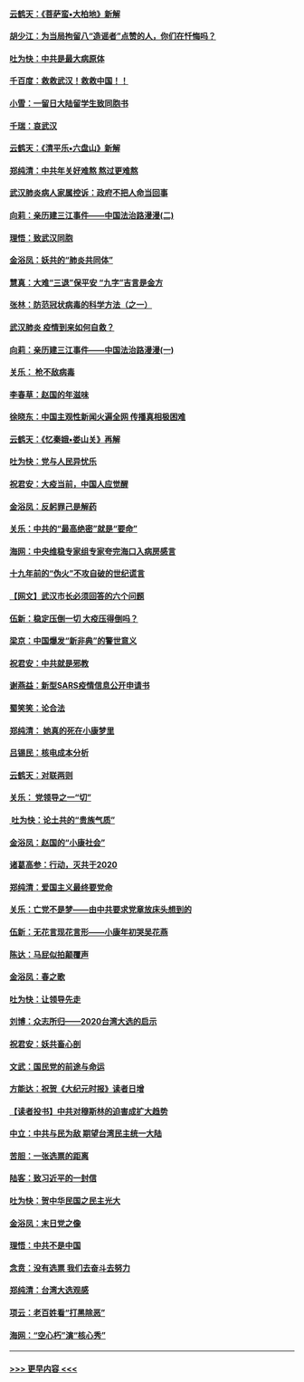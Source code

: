 #### [云鹤天：《菩萨蛮▪大柏地》新解](../pages/nsc993/n11838059.md?t=02021044) 
#### [胡少江：为当局拘留八“造谣者”点赞的人，你们在忏悔吗？](../pages/nsc993/n11836801.md?t=02021044) 
#### [吐为快：中共是最大病原体](../pages/nsc993/n11836748.md?t=02021044) 
#### [千百度：救救武汉！救救中国！！](../pages/nsc993/n11836145.md?t=02021044) 
#### [小雪：一留日大陆留学生致同胞书](../pages/nsc993/n11834624.md?t=02021044) 
#### [千瑞：哀武汉](../pages/nsc993/n11833647.md?t=02021044) 
#### [云鹤天：《清平乐▪六盘山》新解](../pages/nsc993/n11833611.md?t=02021044) 
#### [郑纯清：中共年关好难熬 熬过更难熬](../pages/nsc993/n11833489.md?t=02021044) 
#### [武汉肺炎病人家属控诉：政府不把人命当回事](../pages/nsc993/n11833205.md?t=02021044) 
#### [向莉：亲历建三江事件——中国法治路漫漫(二)](../pages/nsc993/n11829102.md?t=02021044) 
#### [理悟：致武汉同胞](../pages/nsc993/n11831522.md?t=02021044) 
#### [金浴凤：妖共的“肺炎共同体”](../pages/nsc993/n11829448.md?t=02021044) 
#### [慧真：大难“三退”保平安 “九字”吉言是金方](../pages/nsc993/n11829501.md?t=02021044) 
#### [张林：防范冠状病毒的科学方法（之一）](../pages/nsc993/n11828618.md?t=02021044) 
#### [武汉肺炎 疫情到来如何自救？](../pages/nsc993/n11827632.md?t=02021044) 
#### [向莉：亲历建三江事件——中国法治路漫漫(一)](../pages/nsc993/n11827190.md?t=02021044) 
#### [关乐： 枪不敌病毒](../pages/nsc993/n11826746.md?t=02021044) 
#### [李春草：赵国的年滋味](../pages/nsc993/n11826321.md?t=02021044) 
#### [徐晓东：中国主观性新闻火遍全网 传播真相极困难](../pages/nsc993/n11826508.md?t=02021044) 
#### [云鹤天：《忆秦娥▪娄山关》再解](../pages/nsc993/n11824682.md?t=02021044) 
#### [吐为快：党与人民异忧乐](../pages/nsc993/n11824660.md?t=02021044) 
#### [祝君安：大疫当前，中国人应觉醒](../pages/nsc993/n11821946.md?t=02021044) 
#### [金浴凤：反躬罪己是解药](../pages/nsc993/n11820280.md?t=02021044) 
#### [关乐：中共的“最高绝密”就是“要命”](../pages/nsc993/n11816946.md?t=02021044) 
#### [海网：中央维稳专家组专家夸完海口入病房感言](../pages/nsc993/n11815138.md?t=02021044) 
#### [十九年前的“伪火”不攻自破的世纪谎言](../pages/nsc993/n11813238.md?t=02021044) 
#### [【网文】武汉市长必须回答的六个问题](../pages/nsc993/n11813848.md?t=02021044) 
#### [伍新：稳定压倒一切 大疫压得倒吗？](../pages/nsc993/n11812634.md?t=02021044) 
#### [梁京：中国爆发“新非典”的警世意义](../pages/nsc993/n11812554.md?t=02021044) 
#### [祝君安：中共就是邪教](../pages/nsc993/n11812431.md?t=02021044) 
#### [谢燕益：新型SARS疫情信息公开申请书](../pages/nsc993/n11808840.md?t=02021044) 
#### [蜀笑笑：论合法](../pages/nsc993/n11808064.md?t=02021044) 
#### [郑纯清： 她真的死在小康梦里](../pages/nsc993/n11806623.md?t=02021044) 
#### [吕锡民：核电成本分析](../pages/nsc993/n11806284.md?t=02021044) 
#### [云鹤天：对联两则](../pages/nsc993/n11805957.md?t=02021044) 
#### [关乐： 党领导之一“切”](../pages/nsc993/n11804505.md?t=02021044) 
#### [ 吐为快：论土共的“贵族气质”](../pages/nsc993/n11804490.md?t=02021044) 
#### [金浴凤：赵国的“小康社会”](../pages/nsc993/n11804452.md?t=02021044) 
#### [诸葛高参：行动，灭共于2020](../pages/nsc993/n11804120.md?t=02021044) 
#### [郑纯清：爱国主义最终要党命](../pages/nsc993/n11802197.md?t=02021044) 
#### [关乐：亡党不是梦——由中共要求党章放床头想到的](../pages/nsc993/n11802156.md?t=02021044) 
#### [伍新：无花言现花言形——小康年初哭吴花燕](../pages/nsc993/n11800044.md?t=02021044) 
#### [陈达：马屁似拍颠覆声](../pages/nsc993/n11800010.md?t=02021044) 
#### [金浴凤：春之歌](../pages/nsc993/n11797687.md?t=02021044) 
#### [吐为快：让领导先走](../pages/nsc993/n11797512.md?t=02021044) 
#### [刘博：众志所归——2020台湾大选的启示](../pages/nsc993/n11796878.md?t=02021044) 
#### [祝君安：妖共畜心剖](../pages/nsc993/n11794273.md?t=02021044) 
#### [文武：国民党的前途与命运](../pages/nsc993/n11794198.md?t=02021044) 
#### [方能达：祝贺《大纪元时报》读者日增](../pages/nsc993/n11793807.md?t=02021044) 
#### [【读者投书】中共对穆斯林的迫害成扩大趋势](../pages/nsc993/n11791371.md?t=02021044) 
#### [中立：中共与民为敌 期望台湾民主统一大陆](../pages/nsc993/n11790392.md?t=02021044) 
#### [苦胆：一张选票的距离](../pages/nsc993/n11788914.md?t=02021044) 
#### [陆客：致习近平的一封信](../pages/nsc993/n11788867.md?t=02021044) 
#### [吐为快：贺中华民国之民主光大](../pages/nsc993/n11788618.md?t=02021044) 
#### [金浴凤：末日党之像](../pages/nsc993/n11787475.md?t=02021044) 
#### [理悟：中共不是中国](../pages/nsc993/n11787463.md?t=02021044) 
#### [念贲：没有选票  我们去奋斗去努力](../pages/nsc993/n11787398.md?t=02021044) 
#### [郑纯清：台湾大选观感](../pages/nsc993/n11786210.md?t=02021044) 
#### [项云：老百姓看“打黑除恶”](../pages/nsc993/n11785398.md?t=02021044) 
#### [海网：“空心朽”演“核心秀”](../pages/nsc993/n11783874.md?t=02021044) 

----
#### [ >>> 更早内容 <<< ](../indexes/nsc993-earlier.md)
